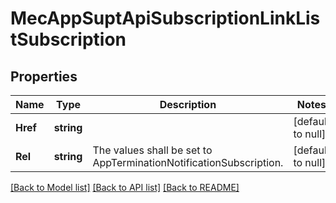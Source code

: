 # MecAppSuptApiSubscriptionLinkListSubscription

## Properties
Name | Type | Description | Notes
------------ | ------------- | ------------- | -------------
**Href** | **string** |  | [default to null]
**Rel** | **string** | The values shall be set to AppTerminationNotificationSubscription. | [default to null]

[[Back to Model list]](../README.md#documentation-for-models) [[Back to API list]](../README.md#documentation-for-api-endpoints) [[Back to README]](../README.md)


